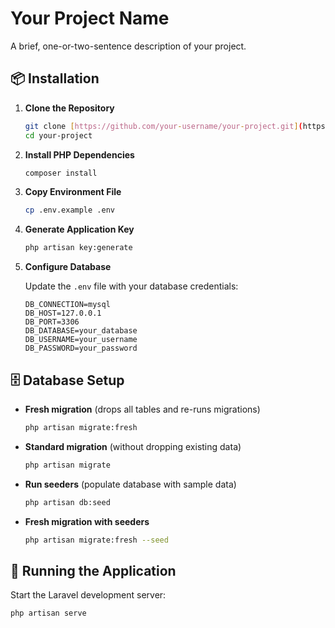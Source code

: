 # Your Project Name

A brief, one-or-two-sentence description of your project.

## 📦 Installation

1.  **Clone the Repository**

    ```bash
    git clone [https://github.com/your-username/your-project.git](https://github.com/your-username/your-project.git)
    cd your-project
    ```

2.  **Install PHP Dependencies**

    ```bash
    composer install
    ```

3.  **Copy Environment File**

    ```bash
    cp .env.example .env
    ```

4.  **Generate Application Key**

    ```bash
    php artisan key:generate
    ```

5.  **Configure Database**

    Update the `.env` file with your database credentials:

    ```env
    DB_CONNECTION=mysql
    DB_HOST=127.0.0.1
    DB_PORT=3306
    DB_DATABASE=your_database
    DB_USERNAME=your_username
    DB_PASSWORD=your_password
    ```

## 🗄️ Database Setup

-   **Fresh migration** (drops all tables and re-runs migrations)

    ```bash
    php artisan migrate:fresh
    ```

-   **Standard migration** (without dropping existing data)

    ```bash
    php artisan migrate
    ```

-   **Run seeders** (populate database with sample data)

    ```bash
    php artisan db:seed
    ```

-   **Fresh migration with seeders**

    ```bash
    php artisan migrate:fresh --seed
    ```

## 🧪 Running the Application

Start the Laravel development server:

```bash
php artisan serve